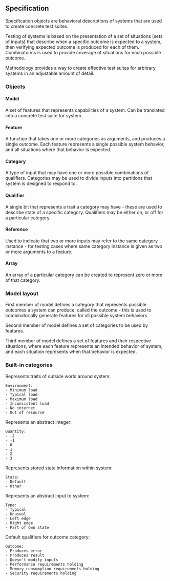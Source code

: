 ## Specification
Specification objects are behavioral descriptions of systems that are used to create concrete test suites.

Testing of systems is based on the presentation of a set of situations (sets of inputs) that describe when a specific outcome is expected to a system, then verifying expected outcome is produced for each of them. Combinatorics is used to provide coverage of situations for each possible outcome.

Methodology provides a way to create effective test suites for arbitrary systems in an adjustable amount of detail.

### Objects
#### Model
A set of features that represents capabilities of a system. Can be translated into a concrete test suite for system.

#### Feature
A function that takes one or more categories as arguments, and produces a single outcome. Each feature represents a single possible system behavior, and all situations where that behavior is expected.

#### Category
A type of input that may have one or more possible combinations of qualifiers. Categories may be used to divide inputs into partitions that system is designed to respond to.

#### Qualifier
A single bit that represents a trait a category may have - these are used to describe state of a specific category. Qualifiers may be either on, or off for a particular category.

#### Reference
Used to indicate that two or more inputs may refer to the same category instance -
for testing cases where same category instance is given as two or more arguments to a feature.

#### Array
An array of a particular category can be created to represent zero or more of that category.

### Model layout
First member of model defines a category that represents possible outcomes a system can produce, called the outcome - this is used to combinatorially generate features for all possible system behaviors.

Second member of model defines a set of categories to be used by features.

Third member of model defines a set of features and their respective situations, where each feature represents an intended behavior of system, and each situation represents
when that behavior is expected.

### Built-in categories
Represents traits of outside world around system:

    Environment:
    - Minimum load
    - Typical load
    - Maximum load
    - Inconsistent load
    - No internet
    - Out of resource

Represents an abstract integer:

    Quantity:
    - -2
    - -1
    - 0
    - 1
    - 2
    - 3

Represents stored state information within system:

    State:
    - Default
    - Other

Represents an abstract input to system:

    Type:
    - Typical
    - Unusual
    - Left edge
    - Right edge
    - Part of own state

Default qualifiers for outcome category:

    Outcome:
    - Produces error
    - Produces result
    - Doesn't modify inputs
    - Performance requirements holding
    - Memory consumption requirements holding
    - Security requirements holding
